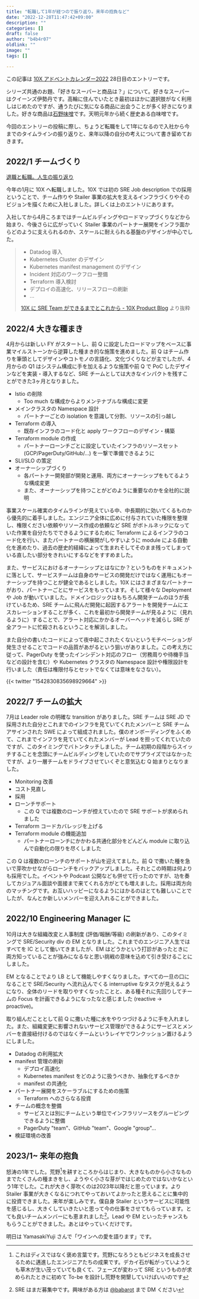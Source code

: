 ```yaml
---
title: "転職して1年が経つので振り返り。来年の抱負など"
date: "2022-12-28T11:47:42+09:00"
description: ""
categories: []
draft: false
author: "b4b4r07"
oldlink: ""
image: ""
tags: []

---
```


この記事は [10X アドベントカレンダー2022](https://10xall.notion.site/10X-2022-9dafcb8ca4114804a78e4354e062ff64) 28日目のエントリーです。

シリーズ共通のお題、「好きなスーパーと商品は？」について。好きなスーパーはクイーンズ伊勢丹です。高輪に住んでいたとき最初はほかに選択肢がなく利用しはじめたのですが、通うたびに気になる商品に出会うことが多く好きになりました。好きな商品は[石野味噌](http://www.ishinomiso.co.jp/)です。天明元年から続く歴史ある白味噌です。

今回のエントリーの投稿に際し、ちょうど転職をして1年になるので入社から今までのタイムラインの振り返りと、来年以降の自分の考えについて書き留めておきます。

## 2022/1 チームづくり

[退職と転職。人生の振り返り](https://tellme.tokyo/post/2022/02/28/mercari-to-10x/)

今年の1月に 10X へ転職しました。10X では初の SRE Job description での採用ということで、チーム作りや Stailer 事業の拡大を支えるインフラづくりやそのビジョンを描くために入社しました。詳しくは上のエントリにあります。

入社してから4月ころまではチームビルディングやロードマップづくりなどから始まり、今後さらに広がっていく Stailer 事業のパートナー展開をインフラ面からどのように支えられるのか、スケールに耐えられる基盤のデザインが中心でした。

> - Datadog 導入
> - Kubernetes Cluster のデザイン
> - Kubernetes manifest management のデザイン
> - Incident 対応のワークフロー整備
> - Terraform 導入検討
> - デプロイの高速化、リリースフローの刷新
> - ...
>
> [10X に SRE Team ができるまでとこれから - 10X Product Blog](https://product.10x.co.jp/entry/2022/04/21/160000) より抜粋

## 2022/4 大きな種まき

4月からは新しい FY がスタートし、前 Q に設定したロードマップをベースに事業マイルストーンから逆算した種まき的な施策を進めました。前 Q はチーム作りを筆頭としてデザインやコトモノの言語化、文化づくりなどが主でしたが、4月からの Q1 はシステム構成に手を加えるような施策や前 Q で PoC したデザインなどを実装・導入するなど、SRE チームとしては大きなインパクトを残すことができた3ヶ月となりました。

- Istio の削除
  - Too much な構成からよりメンテナブルな構成に変更
- メインクラスタの Namespace 設計
  - パートナーごとの isolation を意識して分割、リソースの引っ越し
- Terraform の導入
  - 既存インフラのコード化と apply ワークフローのデザイン・構築
- Terraform module の作成
  - パートナーローンチごとに設定していたインフラのリソースセット (GCP/PagerDuty/GitHub/...) を一撃で準備できるように
- SLI/SLO の策定
- オーナーシップづくり
  - 各パートナー開発部が開発と運用、両方にオーナーシップをもてるような構成変更
  - また、オーナーシップを持つことがどのように重要なのかを全社的に説明

事業スケール確実のタイムラインが見えている中、中長期的に効いてくるものから優先的に着手しました。エンジニア全体に広めに付与されていた権限を整理し、権限ください依頼やリソース作成の依頼など SRE がボトルネックになっていた作業を自分たちでできるようにするために Terraform によるインフラのコード化を行い、またパートナーの横展開がしやすいように module による自動化を進めたり、過去の歴史的経緯によって生まれそしてそのまま残ってしまっている直したい部分をきれいにするなどをすすめました。

また、サービスにおけるオーナーシップとはなにか？というものをドキュメントに落として、サービスチームは自身のサービスの開発だけではなく運用にもオーナーシップを持つことが健全であるとしました。10X にはさまざまなパートナーがおり、パートナーごとにサービスをもっています。そして様々な Deployment や Job が動いていました。ドメインロジックはもちろん開発チームのほうが長けているため、SRE チームに飛んだ開発に起因するアラートを開発チームにエスカレーションすることが多く、これを最初から開発チームが見るように（見れるように）することで、アラート対応にかかるオーバーヘッドを減らし SRE が全アラートに忙殺されるということを解消しました。

また自分の書いたコードによって夜中起こされたくないというモチベーションが発生させることでコードの品質があがるという狙いがありました。この考え方に従って、PagerDuty を使ったインシデント対応のフロー（労務周りや待機手当などの設計を含む）や Kubernetes クラスタの Namespace 設計や権限設計を行いました（責任は権限付与とセットでなくては意味をなさない）。

{{< twitter "1542830835698929664" >}}

## 2022/7 チームの拡大

7月は Leader role の明確な transition がありました。SRE チームは SRE JD で採用された自分とこれまでのインフラを見ていてくれたメンバーと SRE チームアサインされた SWE によって組成されました。僕のオンボーディングをふくめて、これまでインフラを見ていてくれたメンバーが Lead を担ってくれていたのですが、このタイミングでバトンタッチしました。チーム初期の段階からスイッチすることを念頭にチームビルディングをしていたのでサプライズではなかったですが、より一層チームをドライブさせていくぞと意気込む Q 始まりとなりました。

- Monitoring 改善
- コスト見直し
- 採用
- ローンチサポート
  - この Q では複数のローンチが控えていたので SRE サポートが求められました
- Terraform コードカバレッジを上げる
- Terraform module の機能追加
  - パートナーローンチにかかわる共通化部分をどんどん module に取り込んで自動化の限りを尽くしました

この Q は複数のローンチのサポートが山を迎えてました。前 Q で撒いた種を急いで芽吹かせながらローンチをバックアップしました。それとこの時期は何よりも採用でした。イベントや Podcast 公開なども併せて行ったのですが、功を奏してカジュアル面談や面接まで来てくれる方がとても増えました。採用は両方向のマッチングです。お互いハッピーになるようにはかるのはとても難しいことでしたが、なんとか新しいメンバーを迎え入れることができました。

## 2022/10 Engineering Manager に

10月は大きな組織改変と人事制度 (評価/報酬/等級) の刷新があり、このタイミングで SRE/Security div の EM となりました。これまでのエンジニア人生ではすべてを IC として働いてきましたが、EM はどうかという打診があったときに両方知っていることが強みになるなと思い挑戦の意味を込めて引き受けることにしました。

EM となることでより LB として機能しやすくなりました。すべての一旦の口になることで SRE/Security へ流れ込んでくる interruptive なタスクが見えるようになり、全体のリードを取りやすくなったことと、ある種それに先回りしてチームの Focus を計画できるようになったなと感じました (reactive → proactive)。

取り組んだこととして前 Q に撒いた種に水をやりつづけるように手を入れました。また、組織変更に影響されないサービス管理ができるようにサービスとメンバーを直接紐付けるのではなくチームというレイヤでワンクッション置けるようにしました。

- Datadog の利用拡大
- manifest 管理の刷新
  - デプロイ高速化
  - Kubernetes manifest をどのように扱うべきか、抽象化するべきか
  - manifest の共通化
- パートナー展開をスケーラブルにするための施策
  - Terraform へのさらなる投資
- チームの概念を整備
  - サービスとは別にチームという単位でインフラリソースをグルーピングできるように整備
  - PagerDuty "team"、GitHub "team"、Google "group"...
- 検証環境の改善

## 2023/1~ 来年の抱負

怒涛の1年でした。荒野[^1]を耕すところからはじまり、大きなものから小さなものまでたくさんの種まきをし、ようやく小さな芽がではじめたのではないかなという1年でした。これが大きく芽吹くのは2023年以降だと思っています。より Stailer 事業が大きくなるにつれてやっておいてよかったと思えることに集中的に投資できました。来年が楽しみです。僕自身 Stailer というサービスに可能性を感じるし、大きくしていきたいと思って今の仕事をさせてもらっています。とても良いチームメンバーにも恵まれました[^2]。Lead や EM といったチャンスももらうことができました。あとはやっていくだけです。


明日は YamasakiYuji さんで「ワインへの愛を語ります」です。

[^1]: これはディスではなく褒め言葉です。荒野になろうともビジネスを成長させるために邁進したエンジニアたちの成果です。デカイ石が転がっていようとも草木が生い茂っていても良くて、フェーズが変わって SRE というものが求められたときに初めて To-be を設計し荒野を開墾していけばいいのです
[^2]: SRE はまだ募集中です。興味がある方は [@babarot](https://twitter.com/b4b4r07) まで DM ください

